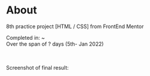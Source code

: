 # About

8th practice project [HTML / CSS] from FrontEnd Mentor

Completed in: ~
<br />
Over the span of ? days (5th- Jan 2022)
<br />
<br />
<br />

Screenshot of final result:

